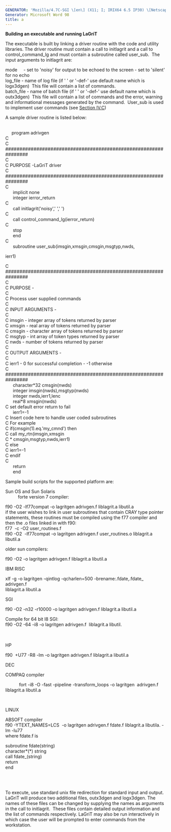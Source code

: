 ```yaml
---
GENERATOR: 'Mozilla/4.7C-SGI \[en\] (X11; I; IRIX64 6.5 IP30) \[Netscape\]'
Generator: Microsoft Word 98
title: a
---
```


**Building an executable and running LaGriT**

The executable is built by linking a driver routine with the code and
utility libraries. The driver routine must contain a call to initlagrit
and a call to control\_command\_lg and must contain a subroutine called
user\_sub.  The input arguments to initlagrit are:

mode     - set to 'noisy' for output to be echoed to the screen - set to
'silent' for no echo\
log\_file - name of log file (if ' ' or '-def-' use default name which
is logx3dgen)  This file will contain a list of commands.\
batch\_file - name of batch file (if ' ' or '-def-' use default name
which is outx3dgen)  This file will contain a list of commands and the
error, warning and informational messages generated by the command. 
User\_sub is used to implement user commands (see [Section
IV.C](writing.md))

A sample driver routine is listed below:\
 

     program adrivgen\
C\
C
\#\#\#\#\#\#\#\#\#\#\#\#\#\#\#\#\#\#\#\#\#\#\#\#\#\#\#\#\#\#\#\#\#\#\#\#\#\#\#\#\#\#\#\#\#\#\#\#\#\#\#\#\#\#\#\#\#\#\#\#\#\#\#\#\
C\
C PURPOSE -LaGriT driver\
C
\#\#\#\#\#\#\#\#\#\#\#\#\#\#\#\#\#\#\#\#\#\#\#\#\#\#\#\#\#\#\#\#\#\#\#\#\#\#\#\#\#\#\#\#\#\#\#\#\#\#\#\#\#\#\#\#\#\#\#\#\#\#\#\#\
C\
      implicit none\
      integer ierror\_return\
C\
      call initlagrit('noisy',' ',' ')\
C\
      call control\_command\_lg(ierror\_return)\
C\
      stop\
      end\
C\
      subroutine user\_sub(imsgin,xmsgin,cmsgin,msgtyp,nwds,

ierr1)

C
\#\#\#\#\#\#\#\#\#\#\#\#\#\#\#\#\#\#\#\#\#\#\#\#\#\#\#\#\#\#\#\#\#\#\#\#\#\#\#\#\#\#\#\#\#\#\#\#\#\#\#\#\#\#\#\#\#\#\#\#\#\#\#\#\
C\
C PURPOSE -\
C\
C Process user supplied commands\
C\
C INPUT ARGUMENTS -\
C\
C imsgin - integer array of tokens returned by parser\
C xmsgin - real array of tokens returned by parser\
C cmsgin - character array of tokens returned by parser\
C msgtyp - int array of token types returned by parser\
C nwds - number of tokens returned by parser\
C\
C OUTPUT ARGUMENTS -\
C\
C ierr1 - 0 for successful completion - -1 otherwise\
C
\#\#\#\#\#\#\#\#\#\#\#\#\#\#\#\#\#\#\#\#\#\#\#\#\#\#\#\#\#\#\#\#\#\#\#\#\#\#\#\#\#\#\#\#\#\#\#\#\#\#\#\#\#\#\#\#\#\#\#\#\#\#\#\#\
      character\*32 cmsgin(nwds)\
      integer imsgin(nwds),msgtyp(nwds)\
      integer nwds,ierr1,lenc\
      real\*8 xmsgin(nwds)\
C set default error return to fail\
      ierr1=-1\
C Insert code here to handle user coded subroutines\
C For example\
C if(cmsgin(1).eq.'my\_cmnd') then\
C call my\_rtn(imsgin,xmsgin\
C \* cmsgin,msgtyp,nwds,ierr1)\
C else\
C ierr1=-1\
C endif\
C\
      return\
      end

Sample build scripts for the supported platform are:

Sun OS and Sun Solaris\
          forte version 7 compiler:

f90 -O2 -lf77compat -o lagritgen adrivgen.f liblagrit.a libutil.a\
if the user wishes to link in user subroutines that contain CRAY type
pointer statements, these routines must be compiled using the f77
compiler and then the .o files linked in with f90:\
f77  -c -O2 user\_routines.f\
f90 -O2  -lf77compat -o lagritgen adrivgen.f user\_routines.o
liblagrit.a libutil.a

older sun compilers:

f90 -O2 -o lagritgen adrivgen.f liblagrit.a libutil.a

IBM RISC

xlf -g -o lagritgen -qintlog -qcharlen=500 -brename:.fdate,.fdate\_
adrivgen.f\
liblagrit.a libutil.a

SGI

f90 -O2 -n32 -r10000 -o lagritgen adrivgen.f liblagrit.a libutil.a

Compile for 64 bit I8 SGI:\
f90 -O2 -64 -i8 -o lagritgen adrivgen.f  liblagrit.a libutil.\
 \
 

HP

f90  +U77 -R8 -lm -o lagritgen adrivgen.f liblagrit.a libutil.a

DEC

COMPAQ compiler

           fort -i8 -O -fast -pipeline -transform\_loops -o lagritgen 
adrivgen.f  liblagrit.a libutil.a

 

LINUX

ABSOFT compiler\
f90 -YTEXT\_NAMES=LCS  -o lagritgen adrivgen.f fdate.f liblagrit.a
libutila. -lm -lu77\
where fdate.f is

subroutine fdate(string)\
character\*(\*) string\
call fdate\_(string)\
return\
end\
 

 

To execute, use standard unix file redirection for standard input and
output. LaGriT will produce two additional files, outx3dgen and
logx3dgen. The names of these files can be changed by supplying the
names as arguments in the call to initlagrit.  These files contain
detailed output information and the list of commands respectively.
LaGriT may also be run interactively in which case the user will be
prompted to enter commands from the workstation.
